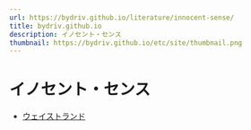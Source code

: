 ```yaml
---
url: https://bydriv.github.io/literature/innocent-sense/
title: bydriv.github.io
description: イノセント・センス
thumbnail: https://bydriv.github.io/etc/site/thumbnail.png
---
```


# イノセント・センス

- [ウェイストランド](wasteland)
